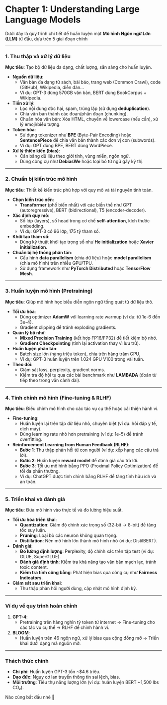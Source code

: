 # Chapter 1: Understanding Large Language Models

Dưới đây là quy trình chi tiết để huấn luyện một **Mô hình Ngôn ngữ Lớn (LLM)** từ đầu, dựa trên 5 giai đoạn chính

---

### **1. Thu thập và xử lý dữ liệu**  
**Mục tiêu**: Tạo bộ dữ liệu đa dạng, chất lượng, sẵn sàng cho huấn luyện.  
- **Nguồn dữ liệu**:  
  - Văn bản đa dạng từ sách, bài báo, trang web (Common Crawl), code (GitHub), Wikipedia, diễn đàn...  
  - Ví dụ: GPT-3 dùng 570GB văn bản, BERT dùng BookCorpus + Wikipedia.  
- **Tiền xử lý**:  
  - Lọc nội dung độc hại, spam, trùng lặp (sử dụng **deduplication**).  
  - Chia văn bản thành các đoạn/phân đoạn (chunking).  
  - Chuẩn hóa văn bản: Xóa HTML, chuyển về lowercase (nếu cần), xử lý emoji/biểu tượng.  
- **Token hóa**:  
  - Sử dụng tokenizer như **BPE** (Byte-Pair Encoding) hoặc **SentencePiece** để chia văn bản thành các đơn vị con (subwords).  
  - Ví dụ: GPT dùng BPE, BERT dùng WordPiece.  
- **Xử lý thiên kiến (bias)**:  
  - Cân bằng dữ liệu theo giới tính, vùng miền, ngôn ngữ.  
  - Dùng công cụ như **DebiasWe** hoặc loại bỏ từ ngữ gây kỳ thị.  

---

### **2. Chuẩn bị kiến trúc mô hình**  
**Mục tiêu**: Thiết kế kiến trúc phù hợp với quy mô và tài nguyên tính toán.  
- **Chọn kiến trúc nền**:  
  - **Transformer** (phổ biến nhất) với các biến thể như GPT (autoregressive), BERT (bidirectional), T5 (encoder-decoder).  
- **Xác định quy mô**:  
  - Số lớp (layers), số head trong cơ chế **self-attention**, kích thước embedding.  
  - Ví dụ: GPT-3 có 96 lớp, 175 tỷ tham số.  
- **Khởi tạo tham số**:  
  - Dùng kỹ thuật khởi tạo trọng số như **He initialization** hoặc **Xavier initialization**.  
- **Chuẩn bị hệ thống phân tán**:  
  - Cấu hình **data parallelism** (chia dữ liệu) hoặc **model parallelism** (chia mô hình) trên nhiều GPU/TPU.  
  - Sử dụng framework như **PyTorch Distributed** hoặc **TensorFlow Mesh**.  

---

### **3. Huấn luyện mô hình (Pretraining)**  
**Mục tiêu**: Giúp mô hình học biểu diễn ngôn ngữ tổng quát từ dữ liệu thô.  
- **Tối ưu hóa**:  
  - Dùng optimizer **AdamW** với learning rate warmup (ví dụ: từ 1e-6 đến 3e-4).  
  - Gradient clipping để tránh exploding gradients.  
- **Quản lý bộ nhớ**:  
  - **Mixed Precision Training** (kết hợp FP16/FP32) để tiết kiệm bộ nhớ.  
  - **Gradient Checkpointing** (tính lại activation thay vì lưu trữ).  
- **Huấn luyện phân tán**:  
  - Batch size lớn (hàng triệu token), chia trên hàng trăm GPU.  
  - Ví dụ: GPT-3 huấn luyện trên 1.024 GPU V100 trong vài tuần.  
- **Theo dõi**:  
  - Giám sát loss, perplexity, gradient norms.  
  - Kiểm tra độ hội tụ qua các bài benchmark như **LAMBADA** (đoán từ tiếp theo trong văn cảnh dài).  

---

### **4. Tinh chỉnh mô hình (Fine-tuning & RLHF)**  
**Mục tiêu**: Điều chỉnh mô hình cho các tác vụ cụ thể hoặc cải thiện hành vi.  
- **Fine-tuning**:  
  - Huấn luyện lại trên tập dữ liệu nhỏ, chuyên biệt (ví dụ: hỏi đáp y tế, dịch máy).  
  - Dùng learning rate nhỏ hơn pretraining (ví dụ: 1e-5) để tránh overfitting.  
- **Reinforcement Learning from Human Feedback (RLHF)**:  
  - **Bước 1**: Thu thập phản hồi từ con người (ví dụ: xếp hạng các câu trả lời).  
  - **Bước 2**: Huấn luyện **reward model** để đánh giá câu trả lời.  
  - **Bước 3**: Tối ưu mô hình bằng PPO (Proximal Policy Optimization) để tối đa phần thưởng.  
  - Ví dụ: ChatGPT được tinh chỉnh bằng RLHF để tăng tính hữu ích và an toàn.  

---

### **5. Triển khai và đánh giá**  
**Mục tiêu**: Đưa mô hình vào thực tế và đo lường hiệu suất.  
- **Tối ưu hóa triển khai**:  
  - **Quantization**: Giảm độ chính xác trọng số (32-bit → 8-bit) để tăng tốc suy luận.  
  - **Pruning**: Loại bỏ các neuron không quan trọng.  
  - **Distillation**: Nén mô hình lớn thành mô hình nhỏ (ví dụ: DistilBERT).  
- **Đánh giá**:  
  - **Đo lường định lượng**: Perplexity, độ chính xác trên tập test (ví dụ: GLUE, SuperGLUE).  
  - **Đánh giá định tính**: Kiểm tra khả năng tạo văn bản mạch lạc, tránh toxic content.  
  - **Kiểm tra tính công bằng**: Phát hiện bias qua công cụ như **Fairness Indicators**.  
- **Giám sát sau triển khai**:  
  - Thu thập phản hồi người dùng, cập nhật mô hình định kỳ.  

---

### **Ví dụ về quy trình hoàn chỉnh**  
1. **GPT-4**:  
   - Pretraining trên hàng nghìn tỷ token từ internet → Fine-tuning cho các tác vụ cụ thể → RLHF để chỉnh hành vi.  
2. **BLOOM**:  
   - Huấn luyện trên 46 ngôn ngữ, xử lý bias qua cộng đồng mở → Triển khai dưới dạng mã nguồn mở.  

---

### **Thách thức chính**  
- **Chi phí**: Huấn luyện GPT-3 tốn ~$4.6 triệu.  
- **Đạo đức**: Nguy cơ lan truyền thông tin sai lệch, bias.  
- **Môi trường**: Tiêu thụ năng lượng lớn (ví dụ: huấn luyện BERT ~1,500 lbs CO₂).  

Nào cùng bắt đầu nhé 🚀
